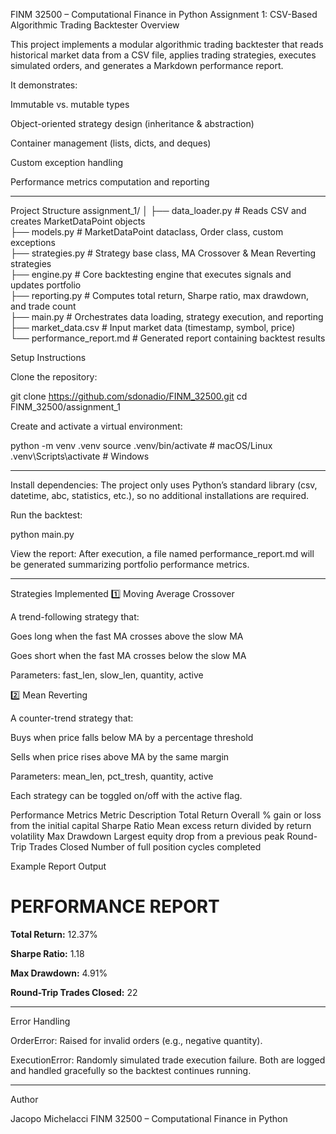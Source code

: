FINM 32500 – Computational Finance in Python
Assignment 1: CSV-Based Algorithmic Trading Backtester
Overview

This project implements a modular algorithmic trading backtester that reads historical market data from a CSV file, applies trading strategies, executes simulated orders, and generates a Markdown performance report.

It demonstrates:

Immutable vs. mutable types

Object-oriented strategy design (inheritance & abstraction)

Container management (lists, dicts, and deques)

Custom exception handling

Performance metrics computation and reporting

---

Project Structure
assignment_1/
│
├── data_loader.py          # Reads CSV and creates MarketDataPoint objects  
├── models.py               # MarketDataPoint dataclass, Order class, custom exceptions  
├── strategies.py           # Strategy base class, MA Crossover & Mean Reverting strategies  
├── engine.py               # Core backtesting engine that executes signals and updates portfolio  
├── reporting.py            # Computes total return, Sharpe ratio, max drawdown, and trade count  
├── main.py                 # Orchestrates data loading, strategy execution, and reporting  
├── market_data.csv         # Input market data (timestamp, symbol, price)  
└── performance_report.md   # Generated report containing backtest results  

Setup Instructions

Clone the repository:

git clone https://github.com/sdonadio/FINM_32500.git
cd FINM_32500/assignment_1


Create and activate a virtual environment:

python -m venv .venv
source .venv/bin/activate     # macOS/Linux  
.venv\Scripts\activate        # Windows

---

Install dependencies:
The project only uses Python’s standard library (csv, datetime, abc, statistics, etc.),
so no additional installations are required.

Run the backtest:

python main.py


View the report:
After execution, a file named performance_report.md will be generated
summarizing portfolio performance metrics.

---

Strategies Implemented
1️⃣ Moving Average Crossover

A trend-following strategy that:

Goes long when the fast MA crosses above the slow MA

Goes short when the fast MA crosses below the slow MA

Parameters: fast_len, slow_len, quantity, active

2️⃣ Mean Reverting

A counter-trend strategy that:

Buys when price falls below MA by a percentage threshold

Sells when price rises above MA by the same margin

Parameters: mean_len, pct_tresh, quantity, active

Each strategy can be toggled on/off with the active flag.

Performance Metrics
Metric	Description
Total Return	Overall % gain or loss from the initial capital
Sharpe Ratio	Mean excess return divided by return volatility
Max Drawdown	Largest equity drop from a previous peak
Round-Trip Trades Closed	Number of full position cycles completed

Example Report Output
# PERFORMANCE REPORT

**Total Return:** 12.37%

**Sharpe Ratio:** 1.18

**Max Drawdown:** 4.91%

**Round-Trip Trades Closed:** 22

---

Error Handling

OrderError: Raised for invalid orders (e.g., negative quantity).

ExecutionError: Randomly simulated trade execution failure.
Both are logged and handled gracefully so the backtest continues running.

--- --- ---

Author

Jacopo Michelacci
FINM 32500 – Computational Finance in Python